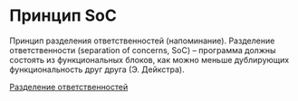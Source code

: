 # Принцип SoC
Принцип разделения ответственностей (напоминание). Разделение ответственности (separation of concerns, SoC) – 
программа должны состоять из функциональных блоков, как можно меньше дублирующих функциональность друг друга (Э. Дейкстра).

[Разделение ответственностей](http://ccfit.nsu.ru/~shadow/DT6/pdf/lecture_3_1_SoC.pdf#:~:text=Принцип%20разделения%20ответственностей%20(напоминание).%20Разделение,функциональность%20друг%20друга%20(Э.%20Дейкстра))
